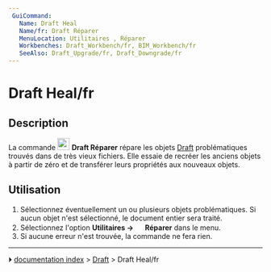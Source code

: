 ```yaml
---
 GuiCommand:
   Name: Draft Heal
   Name/fr: Draft Réparer
   MenuLocation: Utilitaires , Réparer
   Workbenches: Draft_Workbench/fr, BIM_Workbench/fr
   SeeAlso: Draft_Upgrade/fr, Draft_Downgrade/fr
---
```


# Draft Heal/fr

## Description

La commande <img alt="" src=images/Draft_Heal.svg  style="width:24px;"> **Draft Réparer** répare les objets [Draft](Draft_Workbench/fr.md) problématiques trouvés dans de très vieux fichiers. Elle essaie de recréer les anciens objets à partir de zéro et de transférer leurs propriétés aux nouveaux objets.



## Utilisation

1.  Sélectionnez éventuellement un ou plusieurs objets problématiques. Si aucun objet n\'est sélectionné, le document entier sera traité.
2.  Sélectionnez l\'option **Utilitaires → <img src="images/Draft_Heal.svg" width=16px> Réparer** dans le menu.
3.  Si aucune erreur n\'est trouvée, la commande ne fera rien.



---
⏵ [documentation index](../README.md) > [Draft](Draft_Workbench.md) > Draft Heal/fr
